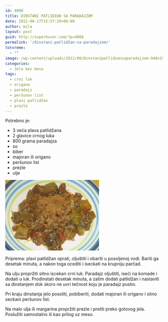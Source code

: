 ```yaml
---
id: 4008
title: DINSTANI PATLIDžAN SA PARADAJZOM
date: 2012-08-17T15:57:29+00:00
author: mila
layout: post
guid: http://superkuvar.com/?p=4008
permalink: '/dinstani-patlidžan-sa-paradajzom/'
totvreme:
  - ""
image: /wp-content/uploads/2012/08/Dinstanipatlidzansaparadajzom-940x198.jpg
categories:
  - Jela bez mesa
tags:
  - crni luk
  - origano
  - paradajz
  - peršunov list
  - plavi patlidžan
  - prezle
---
```

Potrebno je:

  * 3 veća plava patlidžana
  * 2 glavice crnog luka
  * 800 grama paradajza
  * so
  * biber
  * majoran ili origano
  * peršunov list
  * prezle
  * ulje

<img class="alignnone size-medium wp-image-4009" title="Dinstanipatlidzansaparadajzom" src="/wp-content/uploads/2012/08/Dinstanipatlidzansaparadajzom-300x225.jpg" alt="" width="300" height="225" /> 

Priprema: plavi patlidžan oprati, oljuštiti i obariti u posoljenoj vodi. Bariti ga desetak minuta, a nakon toga ocediti i iseckati na krupniju parčad.

Na ulju propržiti sitno iscekan crni luk. Paradajz oljuštiti, iseći na komade i dodati u luk. Prodinstati desetak minuta, a zatim dodati patlidžan i nastaviti sa dinstanjem dok skoro ne uvri tečnost koju je paradajz pustio.

Pri kraju dinstanja jelo posoliti, pobiberiti, dodati majoran ili origano i sitno seckani peršunov list.

Na malo ulja ili margarina propržiti prezle i preliti preko gotovog jela. Poslužiti samostalno ili kao prilog uz meso.

&nbsp;